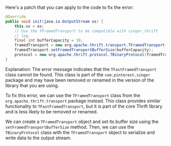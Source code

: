 Here's a patch that you can apply to the code to fix the error:
```java
@Override
public void init(java.io.OutputStream os) {
    this.os = os;
    // Use the TFramedTransport to be compatible with singer_thrift
    // log.
    final int bufferCapacity = 10;
    framedTransport = new org.apache.thrift.transport.TFramedTransport(new org.apache.thrift.transport.TIOStreamTransport(os));
    framedTransport.setFramedTransportBufferSize(bufferCapacity);
    protocol = new org.apache.thrift.protocol.TBinaryProtocol(framedTransport);
}
```
Explanation:
The error message indicates that the `TFastFramedTransport` class cannot be found. This class is part of the `com.pinterest.singer` package and may have been removed or renamed in the version of the library that you are using.

To fix this error, we can use the `TFramedTransport` class from the `org.apache.thrift.transport` package instead. This class provides similar functionality to `TFastFramedTransport`, but it is part of the core Thrift library and is less likely to be removed or renamed.

We can create a `TFramedTransport` object and set its buffer size using the `setFramedTransportBufferSize` method. Then, we can use the `TBinaryProtocol` class with the `TFramedTransport` object to serialize and write data to the output stream.